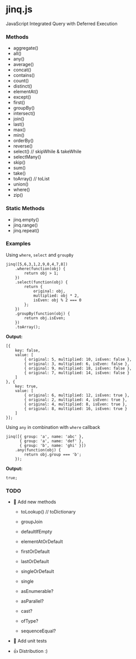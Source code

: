 ﻿# jinq.js
JavaScript Integrated Query with Deferred Execution

### Methods

- aggregate()
- all()
- any()
- average()
- concat()
- contains()
- count()
- distinct()
- elementAt()
- except()
- first()
- groupBy()
- intersect()
- join()
- last()
- max()
- min()
- orderBy()
- reverse()
- select() // skipWhile & takeWhile
- selectMany()
- skip()
- sum()
- take()
- toArray() // toList
- union()
- where()
- zip()

### Static Methods
- jinq.empty() 
- jinq.range()
- jinq.repeat()

### Examples

Using `where`, `select` and `groupBy`

	jinq([5,6,3,1,2,9,0,4,7,8])
		.where(function(obj) {
			return obj > 1;
		})
		.select(function(obj) {
			return {
				original: obj,
				multiplied: obj * 2,
				isEven: obj % 2 === 0
			};
		})
		.groupBy(function(obj) {
			return obj.isEven;
		})
		.toArray();

**Output:**

	[{
		key: false,
		value: [
			{ original: 5, multiplied: 10, isEven: false },
			{ original: 3, multiplied: 6, isEven: false },
			{ original: 9, multiplied: 18, isEven: false },
			{ original: 7, multiplied: 14, isEven: false }
		]
	}, {
		key: true,
		value: [
			{ original: 6, multiplied: 12, isEven: true },
			{ original: 2, multiplied: 4, isEven: true },
			{ original: 4, multiplied: 8, isEven: true },
			{ original: 8, multiplied: 16, isEven: true }
		]
	}];

Using `any` in combination with `where` callback

	jinq([{ group: 'a', name: 'abc' },
          { group: 'a', name: 'def' },
          { group: 'b', name: 'ghi' }])
        .any(function(obj) {
            return obj.group === 'b';
        });

**Output:**

	true;

### TODO

- :link: Add new methods
    - toLookup() // toDictionary
    - groupJoin
    - defaultIfEmpty
    - elementAtOrDefault
    - firstOrDefault
    - lastOrDefault
    - singleOrDefault
    - single

    - asEnumerable?
    - asParallel?
    - cast?
    - ofType?
    - sequenceEqual?

- :page_facing_up: Add unit tests
- :thumbsup: Distribution :)
